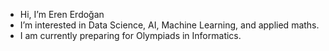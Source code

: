 -  Hi, I’m Eren Erdoğan
-  I’m interested in Data Science, AI, Machine Learning, and applied maths.
-  I am currently preparing for Olympiads in Informatics.



<!---
ErenErdogan46/ErenErdogan46 is a ✨ special ✨ repository because its `README.md` (this file) appears on your GitHub profile.
You can click the Preview link to take a look at your changes.
--->
